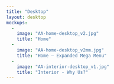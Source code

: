 ```yaml
---
title: "Desktop"
layout: desktop
mockups:
  -
    image: "AA-home-desktop_v2.jpg"
    title: "Home"
  -
    image: "AA-home-desktop_v2mm.jpg"
    title: "Home – Expanded Mega Menu"
  -
    image: "AA-interior-desktop_v1.jpg"
    title: "Interior - Why Us?"
---
```

